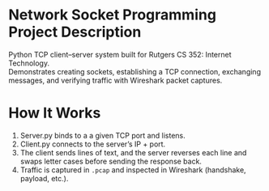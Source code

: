 # Network Socket Programming Project Description
Python TCP client–server system built for Rutgers CS 352: Internet Technology.  
Demonstrates creating sockets, establishing a TCP connection, exchanging messages, and verifying traffic with Wireshark packet captures. 

# How It Works
1. Server.py binds to a a given TCP port and listens.
2. Client.py connects to the server’s IP + port.
3. The client sends lines of text, and the server reverses each line and swaps letter cases before sending the response back.
4. Traffic is captured in `.pcap` and inspected in Wireshark (handshake, payload, etc.).
